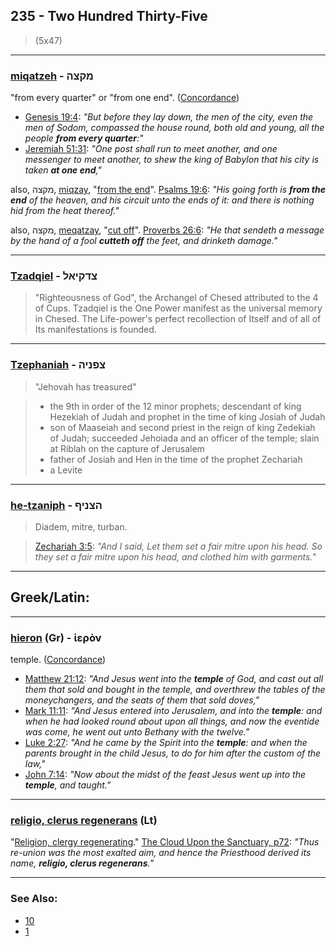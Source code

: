 ## 235 - Two Hundred Thirty-Five
> (5x47)

---

### [miqatzeh](/keys/MQTzH) - מקצה
"from every quarter" or "from one end". ([Concordance](https://biblehub.com/hebrew/mikkatzeh_7097.htm))

- [Genesis 19:4](https://biblehub.com/genesis/19-4.htm): *"But before they lay down, the men of the city, even the men of Sodom, compassed the house round, both old and young, all the people **from every quarter**:"*
- [Jeremiah 51:31](https://biblehub.com/jeremiah/51-31.htm): *"One post shall run to meet another, and one messenger to meet another, to shew the king of Babylon that his city is taken **at one end**,"*

also, מקצה, [miqzay](/keys/MQTzH), "[from the end](https://biblehub.com/hebrew/miktzeh_7097.htm)". [Psalms 19:6](https://biblehub.com/psalms/19-6.htm): *"His going forth is **from the end** of the heaven, and his circuit unto the ends of it: and there is nothing hid from the heat thereof."*

also, מקצה, [meqatzay](/keys/MQTzH), "[cut off](https://biblehub.com/hebrew/mekatztzeh_7096.htm)". [Proverbs 26:6](https://biblehub.com/proverbs/26-6.htm): *"He that sendeth a message by the hand of a fool **cutteth off** the feet, and drinketh damage."*

---

### [Tzadqiel](/keys/TzDQIAL) - צדקיאל
> "Righteousness of God", the Archangel of Chesed attributed to the 4 of Cups. Tzadqiel is the One Power manifest as the universal memory in Chesed. The Life-power's perfect recollection of Itself and of all of Its manifestations is founded.

---

### [Tzephaniah](/keys/TzPNIH) - צפניה
> "Jehovah has treasured"

> - the 9th in order of the 12 minor prophets; descendant of king Hezekiah of Judah and prophet in the time of king Josiah of Judah
> - son of Maaseiah and second priest in the reign of king Zedekiah of Judah; succeeded Jehoiada and an officer of the temple; slain at Riblah on the capture of Jerusalem
> - father of Josiah and Hen in the time of the prophet Zechariah
> - a Levite

---

### [he-tzaniph](/keys/HTzNIP) - הצניף
> Diadem, mitre, turban.

> [Zechariah 3:5](http://biblehub.com/zechariah/3-5.htm): *"And I said, Let them set a fair mitre upon his head. So they set a fair mitre upon his head, and clothed him with garments."*

---

## Greek/Latin:

---

### [hieron](/greek?word=ieron) (Gr) - ἱερὸν
temple. ([Concordance](https://biblehub.com/greek/ieron_2411.htm))

- [Matthew 21:12](https://biblehub.com/text/matthew/21-12.htm): *"And Jesus went into the **temple** of God, and cast out all them that sold and bought in the temple, and overthrew the tables of the moneychangers, and the seats of them that sold doves,"*
- [Mark 11:11](https://biblehub.com/text/mark/11-11.htm): *"And Jesus entered into Jerusalem, and into the **temple**: and when he had looked round about upon all things, and now the eventide was come, he went out unto Bethany with the twelve."*
- [Luke 2:27](https://biblehub.com/text/luke/2-27.htm): *"And he came by the Spirit into the **temple**: and when the parents brought in the child Jesus, to do for him after the custom of the law,"*
- [John 7:14](https://biblehub.com/text/john/7-14.htm): *"Now about the midst of the feast Jesus went up into the **temple**, and taught."*

---

### [religio, clerus regenerans](/latin?word=religio+clerus+regenerans) (Lt)
"[Religion, clergy regenerating](http://archives.nd.edu/cgi-bin/wordz.pl?keyword=religio,%20clerus%20regenerans)." [The Cloud Upon the Sanctuary, p72](https://archive.org/details/clouduponsanctua00ecka/page/n119?admin=1): *"Thus re-union was the most exalted aim, and hence the Priesthood derived its name, **religio, clerus regenerans**."*

---

### See Also:

- [10](10)
- [1](1)
